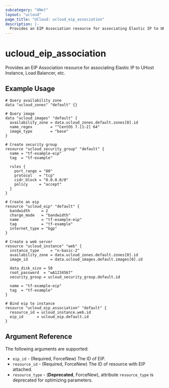 ```yaml
---
subcategory: "UNet"
layout: "ucloud"
page_title: "UCloud: ucloud_eip_association"
description: |-
  Provides an EIP Association resource for associating Elastic IP to UHost Instance, Load Balancer, etc..
---
```


# ucloud_eip_association

Provides an EIP Association resource for associating Elastic IP to UHost Instance, Load Balancer, etc.

## Example Usage

```hcl
# Query availability zone
data "ucloud_zones" "default" {}

# Query image
data "ucloud_images" "default" {
  availability_zone = data.ucloud_zones.default.zones[0].id
  name_regex        = "^CentOS 7.[1-2] 64"
  image_type        = "base"
}

# Create security group
resource "ucloud_security_group" "default" {
  name = "tf-example-eip"
  tag  = "tf-example"

  rules {
    port_range = "80"
    protocol   = "tcp"
    cidr_block = "0.0.0.0/0"
    policy     = "accept"
  }
}

# Create an eip
resource "ucloud_eip" "default" {
  bandwidth     = 2
  charge_mode   = "bandwidth"
  name          = "tf-example-eip"
  tag           = "tf-example"
  internet_type = "bgp"
}

# Create a web server
resource "ucloud_instance" "web" {
  instance_type     = "n-basic-2"
  availability_zone = data.ucloud_zones.default.zones[0].id
  image_id          = data.ucloud_images.default.images[0].id

  data_disk_size = 50
  root_password  = "wA1234567"
  security_group = ucloud_security_group.default.id

  name = "tf-example-eip"
  tag  = "tf-example"
}

# Bind eip to instance
resource "ucloud_eip_association" "default" {
  resource_id = ucloud_instance.web.id
  eip_id      = ucloud_eip.default.id
}
```

## Argument Reference

The following arguments are supported:

* `eip_id` - (Required, ForceNew) The ID of EIP.
* `resource_id` - (Required, ForceNew) The ID of resource with EIP attached.
* `resource_type` - (**Deprecated**, ForceNew), attribute `resource_type` is deprecated for optimizing parameters.